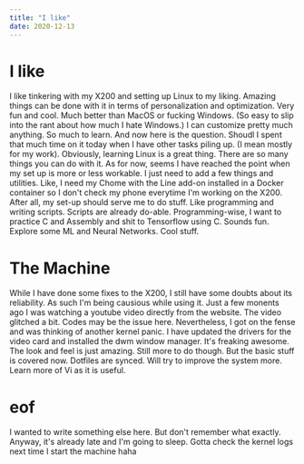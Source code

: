 ```yaml
---
title: "I like"
date: 2020-12-13
---
```


# I like

I like tinkering with my X200 and setting up Linux to my liking. Amazing things
can be done with it in terms of personalization and optimization. Very fun and
cool. Much better than MacOS or fucking Windows. (So easy to slip into the rant
about how much I hate Windows.) I can customize pretty much anything. So much to
learn. 
And now here is the question. Shoudl I spent that much time on it today when I
have other tasks piling up. (I mean mostly for my work). Obviously, learning
Linux is a great thing. There are so many things you can do with it. 
As for now, seems I have reached the point when my set up is more or less
workable. I just need to add a few things and utilities. Like, I need my Chome
with the Line add-on installed in a Docker container so I don't check my phone
everytime I'm working on the X200.
After all, my set-up should serve me to do stuff. Like programming and writing
scripts. Scripts are already do-able. Programming-wise, I want to practice C and
Assembly and shit to Tensorflow using C. Sounds fun. Explore some ML and Neural
Networks. Cool stuff. 

# The Machine

While I have done some fixes to the X200, I still have some doubts about its
reliability. As such I'm being causious while using it. Just a few monents ago I
was watching a youtube video directly from the website. The video glitched a
bit. Codes may be the issue here. Nevertheless, I got on the fense and was
thinking of another kernel panic. 
I have updated the drivers for the video card and installed the dwm window
manager. It's freaking awesome. The look and feel is just amazing. Still more to
do though. But the basic stuff is covered now. Dotfiles are synced. Will try to
improve the system more. Learn more of Vi as it is useful. 

# eof

I wanted to write something else here. But don't remember what exactly. Anyway,
it's already late and I'm going to sleep. Gotta check the kernel logs next time
I start the machine haha
